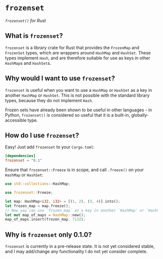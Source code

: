 # `frozenset`

*`frozenset()` for Rust*

## What is `frozenset`?

`frozenset` is a library crate for Rust that provides the `FrozenMap` and
`FrozenSet` types, which are wrappers around `HashMap` and `HashSet`. These
types implement `Hash`, and are therefore suitable for use as keys in other
`HashMap`s and `HashSet`s.

## Why would I want to use `frozenset`?

`frozenset` is useful when you want to use a `HashMap` or `HashSet` as a key
in another `HashMap` or `HashSet`. This is not possible with the standard
library types, because they do not implement `Hash`.

Frozen sets have already been shown to be useful in other languages - in
Python, `frozenset()` is considered so useful that it is a built-in,
globally-accessible type.

## How do I use `frozenset`?

Easy! Just add `frozenset` to your `Cargo.toml`:
```toml
[dependencies]
frozenset = "0.1"
```
Ensure that `frozenset::Freeze` is in scope, and call `.freeze()` on your
`HashMap` or `HashSet`:
```rust
use std::collections::HashMap;

use frozenset::Freeze;

let map: HashMap<i32, i32> = [(1, 2), (3, 4)].into();
let frozen_map = map.freeze();
// Now you can use `frozen_map` as a key in another `HashMap` or `HashSet`!
let mut map_of_maps = HashMap::new();
map_of_maps.insert(frozen_map, 7i32);
```

## Why is `frozenset` only 0.1.0?

`frozenset` is currently in a pre-release state. It is not yet considered
stable, and I may add/change any functionality I do not yet consider
complete.
